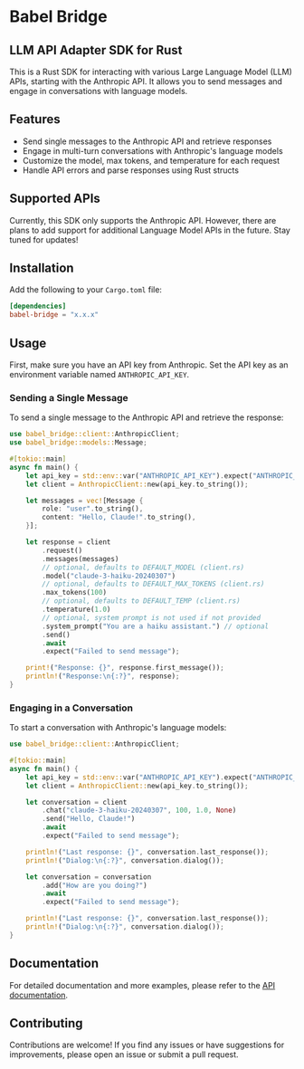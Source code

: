 # Babel Bridge

## LLM API Adapter SDK for Rust

This is a Rust SDK for interacting with various Large Language Model (LLM) APIs, starting with the Anthropic API. It
allows you to
send messages and engage in conversations with language models.

## Features

- Send single messages to the Anthropic API and retrieve responses
- Engage in multi-turn conversations with Anthropic's language models
- Customize the model, max tokens, and temperature for each request
- Handle API errors and parse responses using Rust structs

## Supported APIs

Currently, this SDK only supports the Anthropic API. However, there are plans to add support for additional Language
Model APIs in the future. Stay tuned for updates!

## Installation

Add the following to your `Cargo.toml` file:

```toml
[dependencies]
babel-bridge = "x.x.x"
```

## Usage

First, make sure you have an API key from Anthropic. Set the API key as an environment variable
named `ANTHROPIC_API_KEY`.

### Sending a Single Message

To send a single message to the Anthropic API and retrieve the response:

```rust
use babel_bridge::client::AnthropicClient;
use babel_bridge::models::Message;

#[tokio::main]
async fn main() {
    let api_key = std::env::var("ANTHROPIC_API_KEY").expect("ANTHROPIC_API_KEY must be set.");
    let client = AnthropicClient::new(api_key.to_string());

    let messages = vec![Message {
        role: "user".to_string(),
        content: "Hello, Claude!".to_string(),
    }];

    let response = client
        .request()
        .messages(messages)
        // optional, defaults to DEFAULT_MODEL (client.rs)
        .model("claude-3-haiku-20240307")
        // optional, defaults to DEFAULT_MAX_TOKENS (client.rs)
        .max_tokens(100)
        // optional, defaults to DEFAULT_TEMP (client.rs)
        .temperature(1.0)
        // optional, system prompt is not used if not provided
        .system_prompt("You are a haiku assistant.") // optional
        .send()
        .await
        .expect("Failed to send message");

    print!("Response: {}", response.first_message());
    println!("Response:\n{:?}", response);
}
```

### Engaging in a Conversation

To start a conversation with Anthropic's language models:

```rust
use babel_bridge::client::AnthropicClient;

#[tokio::main]
async fn main() {
    let api_key = std::env::var("ANTHROPIC_API_KEY").expect("ANTHROPIC_API_KEY must be set.");
    let client = AnthropicClient::new(api_key.to_string());

    let conversation = client
        .chat("claude-3-haiku-20240307", 100, 1.0, None)
        .send("Hello, Claude!")
        .await
        .expect("Failed to send message");

    println!("Last response: {}", conversation.last_response());
    println!("Dialog:\n{:?}", conversation.dialog());

    let conversation = conversation
        .add("How are you doing?")
        .await
        .expect("Failed to send message");

    println!("Last response: {}", conversation.last_response());
    println!("Dialog:\n{:?}", conversation.dialog());
}
```

## Documentation

For detailed documentation and more examples, please refer to the [API documentation](link_to_docs).

## Contributing

Contributions are welcome! If you find any issues or have suggestions for improvements, please open an issue or submit a
pull request.

